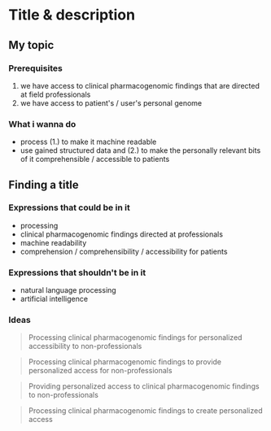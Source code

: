 # Title & description

## My topic

### Prerequisites

1. we have access to clinical pharmacogenomic findings that are directed at field professionals
2. we have access to patient's / user's personal genome

### What i wanna do

- process (1.) to make it machine readable
- use gained structured data and (2.) to make the personally relevant bits of it comprehensible / accessible to patients

## Finding a title

### Expressions that could be in it

- processing
- clinical pharmacogenomic findings directed at professionals
- machine readability
- comprehension / comprehensibility / accessibility for patients

### Expressions that shouldn't be in it

- natural language processing
- artificial intelligence

### Ideas

> Processing clinical pharmacogenomic findings for personalized accessibility to non-professionals

> Processing clinical pharmacogenomic findings to provide personalized access for non-professionals

> Providing personalized access to clinical pharmacogenomic findings to non-professionals

> Processing clinical pharmacogenomic findings to create personalized access 


